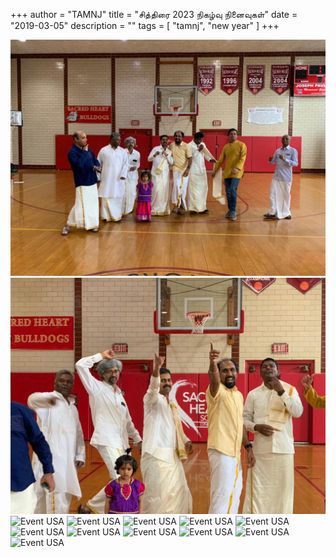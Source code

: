 +++
author = "TAMNJ"
title = "சித்திரை 2023 நிகழ்வு நினைவுகள்"
date = "2019-03-05"
description = ""
tags = [
    "tamnj", "new year"
]
+++


![Event USA1](../../images/chitrai2023/IMG-20230927-WA0018.jpg "Title1") 
![Event USA2](../../images/chitrai2023/IMG-20230927-WA0019.jpg "Title2")
![Event USA](../../images/IMG-20230927-WA0020.jpg "Title")
![Event USA](../../images/IMG-20230927-WA0021.jpg "Title")
![Event USA](../../images/IMG-20230927-WA0022.jpg "Title")
![Event USA](../../images/IMG-20230927-WA0023.jpg "Title")
![Event USA](../../images/IMG-20230927-WA0024.jpg "Title")
![Event USA](../../images/IMG-20230927-WA0025.jpg "Title")
![Event USA](../../images/IMG-20230927-WA0026.jpg "Title")
![Event USA](../../images/IMG-20230927-WA0027.jpg "Title")
![Event USA](../../images/IMG-20230927-WA0028.jpg "Title")
![Event USA](../../images/IMG-20230927-WA0029.jpg "Title")
![Event USA](../../images/IMG-20230927-WA0030.jpg "Title")


<br>
